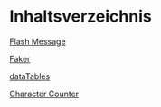 # Inhaltsverzeichnis

[Flash Message](https://github.com/interpunkt/ip-symfony-skeleton/blob/dev/docs/flashMessage.md)

[Faker](https://github.com/interpunkt/ip-symfony-skeleton/blob/dev/docs/faker.md)

[dataTables](https://github.com/interpunkt/ip-symfony-skeleton/blob/dev/docs/dataTables.md)

[Character Counter](https://github.com/interpunkt/ip-symfony-skeleton/blob/dev/docs/characterCounter.md)
